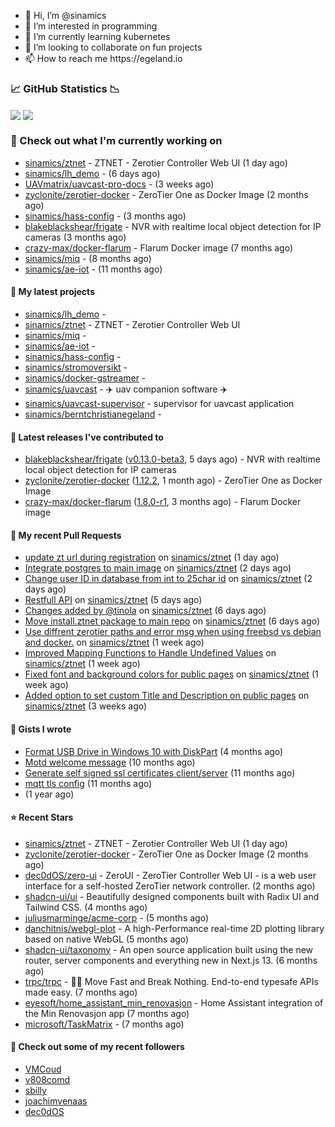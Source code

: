 <p align="center">
  <ul>
    <li>👋 Hi, I’m @sinamics</li>
    <li>👀 I’m interested in programming</li>
    <li>🌱 I’m currently learning kubernetes</li>
    <li>💞️ I’m looking to collaborate on fun projects</li>
    <li>📫 How to reach me https://egeland.io</li>
  </ul>
</p>

### 📈 GitHub Statistics 📉
<img align="center" src="https://github-readme-stats-ten-xi-55.vercel.app/api?username=sinamics&show_icons=true&theme=tokyonight" />
<img align="center" src="https://github-readme-stats-ten-xi-55.vercel.app/api/top-langs/?username=sinamics&theme=tokyonight&layout=compact" />

### 👷 Check out what I'm currently working on

- [sinamics/ztnet](https://github.com/sinamics/ztnet) - ZTNET - Zerotier Controller Web UI (1 day ago)
- [sinamics/lh_demo](https://github.com/sinamics/lh_demo) -  (6 days ago)
- [UAVmatrix/uavcast-pro-docs](https://github.com/UAVmatrix/uavcast-pro-docs) -  (3 weeks ago)
- [zyclonite/zerotier-docker](https://github.com/zyclonite/zerotier-docker) - ZeroTier One as Docker Image (2 months ago)
- [sinamics/hass-config](https://github.com/sinamics/hass-config) -  (3 months ago)
- [blakeblackshear/frigate](https://github.com/blakeblackshear/frigate) - NVR with realtime local object detection for IP cameras (3 months ago)
- [crazy-max/docker-flarum](https://github.com/crazy-max/docker-flarum) - Flarum Docker image (7 months ago)
- [sinamics/miq](https://github.com/sinamics/miq) -  (8 months ago)
- [sinamics/ae-iot](https://github.com/sinamics/ae-iot) -  (11 months ago)

#### 🌱 My latest projects

- [sinamics/lh_demo](https://github.com/sinamics/lh_demo) - 
- [sinamics/ztnet](https://github.com/sinamics/ztnet) - ZTNET - Zerotier Controller Web UI
- [sinamics/miq](https://github.com/sinamics/miq) - 
- [sinamics/ae-iot](https://github.com/sinamics/ae-iot) - 
- [sinamics/hass-config](https://github.com/sinamics/hass-config) - 
- [sinamics/stromoversikt](https://github.com/sinamics/stromoversikt) - 
- [sinamics/docker-gstreamer](https://github.com/sinamics/docker-gstreamer) - 
- [sinamics/uavcast](https://github.com/sinamics/uavcast) - ✈️ uav companion software ✈️
- [sinamics/uavcast-supervisor](https://github.com/sinamics/uavcast-supervisor) - supervisor for uavcast application
- [sinamics/berntchristianegeland](https://github.com/sinamics/berntchristianegeland) - 

#### 🔭 Latest releases I've contributed to

- [blakeblackshear/frigate](https://github.com/blakeblackshear/frigate) ([v0.13.0-beta3](https://github.com/blakeblackshear/frigate/releases/tag/v0.13.0-beta3), 5 days ago) - NVR with realtime local object detection for IP cameras
- [zyclonite/zerotier-docker](https://github.com/zyclonite/zerotier-docker) ([1.12.2](https://github.com/zyclonite/zerotier-docker/releases/tag/1.12.2), 1 month ago) - ZeroTier One as Docker Image
- [crazy-max/docker-flarum](https://github.com/crazy-max/docker-flarum) ([1.8.0-r1](https://github.com/crazy-max/docker-flarum/releases/tag/1.8.0-r1), 3 months ago) - Flarum Docker image

#### 🔨 My recent Pull Requests

- [update zt url during registration](https://github.com/sinamics/ztnet/pull/197) on [sinamics/ztnet](https://github.com/sinamics/ztnet) (1 day ago)
- [Integrate postgres to main image](https://github.com/sinamics/ztnet/pull/195) on [sinamics/ztnet](https://github.com/sinamics/ztnet) (2 days ago)
- [Change user ID in database from int to 25char id](https://github.com/sinamics/ztnet/pull/191) on [sinamics/ztnet](https://github.com/sinamics/ztnet) (2 days ago)
- [Restfull API](https://github.com/sinamics/ztnet/pull/189) on [sinamics/ztnet](https://github.com/sinamics/ztnet) (5 days ago)
- [Changes added by @tinola](https://github.com/sinamics/ztnet/pull/186) on [sinamics/ztnet](https://github.com/sinamics/ztnet) (6 days ago)
- [Move install.ztnet package to main repo](https://github.com/sinamics/ztnet/pull/185) on [sinamics/ztnet](https://github.com/sinamics/ztnet) (6 days ago)
- [Use diffrent zerotier paths and error msg when using freebsd vs debian and docker.](https://github.com/sinamics/ztnet/pull/183) on [sinamics/ztnet](https://github.com/sinamics/ztnet) (1 week ago)
- [Improved Mapping Functions to Handle Undefined Values](https://github.com/sinamics/ztnet/pull/179) on [sinamics/ztnet](https://github.com/sinamics/ztnet) (1 week ago)
- [Fixed font and background colors for public pages](https://github.com/sinamics/ztnet/pull/178) on [sinamics/ztnet](https://github.com/sinamics/ztnet) (1 week ago)
- [Added option to set custom Title and Description on public pages](https://github.com/sinamics/ztnet/pull/165) on [sinamics/ztnet](https://github.com/sinamics/ztnet) (3 weeks ago)

#### 📓 Gists I wrote

- [Format USB Drive in Windows 10 with DiskPart](https://gist.github.com/8aa001b3dbe040e07917665b6a8f59c4) (4 months ago)
- [Motd welcome message](https://gist.github.com/d1f96f39b797ccb2eba6e8bd539510bc) (10 months ago)
- [Generate self signed ssl certificates client/server](https://gist.github.com/4ecdb293851b7018a715f4186ffa1e79) (11 months ago)
- [mqtt tls config](https://gist.github.com/20d325a3d7d8d9db4c657737f93aac99) (11 months ago)
- [](https://gist.github.com/2dce8bf46e2de3f3fb642bc342d9f5a2) (1 year ago)

#### ⭐ Recent Stars

- [sinamics/ztnet](https://github.com/sinamics/ztnet) - ZTNET - Zerotier Controller Web UI (1 day ago)
- [zyclonite/zerotier-docker](https://github.com/zyclonite/zerotier-docker) - ZeroTier One as Docker Image (2 months ago)
- [dec0dOS/zero-ui](https://github.com/dec0dOS/zero-ui) - ZeroUI - ZeroTier Controller Web UI - is a web user interface for a self-hosted ZeroTier network controller. (2 months ago)
- [shadcn-ui/ui](https://github.com/shadcn-ui/ui) - Beautifully designed components built with Radix UI and Tailwind CSS. (4 months ago)
- [juliusmarminge/acme-corp](https://github.com/juliusmarminge/acme-corp) -  (5 months ago)
- [danchitnis/webgl-plot](https://github.com/danchitnis/webgl-plot) - A high-Performance real-time 2D plotting library based on native WebGL (5 months ago)
- [shadcn-ui/taxonomy](https://github.com/shadcn-ui/taxonomy) - An open source application built using the new router, server components and everything new in Next.js 13. (6 months ago)
- [trpc/trpc](https://github.com/trpc/trpc) - 🧙‍♀️  Move Fast and Break Nothing. End-to-end typesafe APIs made easy.  (7 months ago)
- [eyesoft/home_assistant_min_renovasjon](https://github.com/eyesoft/home_assistant_min_renovasjon) - Home Assistant integration of the Min Renovasjon app (7 months ago)
- [microsoft/TaskMatrix](https://github.com/microsoft/TaskMatrix) -  (7 months ago)

#### 👯 Check out some of my recent followers

- [VMCoud](https://github.com/VMCoud)
- [v808comd](https://github.com/v808comd)
- [sbilly](https://github.com/sbilly)
- [joachimvenaas](https://github.com/joachimvenaas)
- [dec0dOS](https://github.com/dec0dOS)
